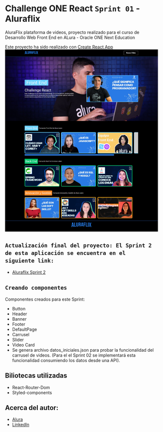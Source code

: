 # Challenge ONE React `Sprint 01` - Aluraflix

AluraFlix plataforma de videos, proyecto realizado para el curso de Desarrollo Web Front End en ALura - Oracle ONE Next Education

Este proyecto ha sido realizado con [Create React App](https://github.com/facebook/create-react-app) 
![Alt text](src/VistaPrevia.PNG)


## `Actualización final del proyecto: El Sprint 2 de esta aplicación se encuentra en el siguiente link:`
* [Aluraflix Sprint 2](https://github.com/CarlosMunera/react_aluraflix_S2) 



## `Creando componentes`
Componentes creados para este Sprint:
* Button 
* Header
* Banner
* Footer
* DefaultPage
* Carrusel
* Slider
* Video Card
* Se genera archivo datos_iniciales.json para probar la funcionalidad del carrusel de videos. (Para el el Sprint 02 se implementará esta funcionalidad consumiendo los datos desde una API).

## Biliotecas utilizadas
* React-Router-Dom
* Styled-components

## Acerca del autor:

* [Alura]()
* [LinkedIn](https://www.linkedin.com/in/carlos-munera-259969262 "Linkedin")
